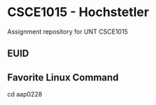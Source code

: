 # CSCE1015 - Hochstetler
Assignment repository for UNT CSCE1015
## EUID

## Favorite Linux Command
cd
aap0228
